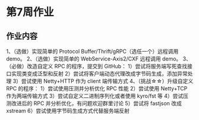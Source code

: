 # 第7周作业


## 作业内容

1、（选做）实现简单的 Protocol Buffer/Thrift/gRPC（选任一个）远程调用 demo。
2、（选做）实现简单的 WebService-Axis2/CXF 远程调用 demo。
3、（必做）改造自定义 RPC 的程序，提交到 GitHub：
1）尝试将服务端写死查找接口实现类变成泛型和反射
2）尝试将客户端动态代理改成字节码生成，添加异常处理
3）尝试使用 Netty+HTTP 作为 client 端传输方式
4、（挑战☆☆）升级自定义 RPC 的程序：
1）尝试使用压测并分析优化 RPC 性能
2）尝试使用 Netty+TCP 作为两端传输方式
3）尝试自定义二进制序列化或者使用 kyro/fst 等
4）尝试压测改进后的 RPC 并分析优化，有问题欢迎群里讨论
5）尝试将 fastjson 改成 xstream
6）尝试使用字节码生成方式代替服务端反射
